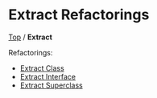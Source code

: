 # Extract Refactorings

[Top](../README.md) / **Extract**

Refactorings:

* [Extract Class](ExtractClass.md)
* [Extract Interface](ExtractInterface.md)
* [Extract Superclass](ExtractSuperclass.md)